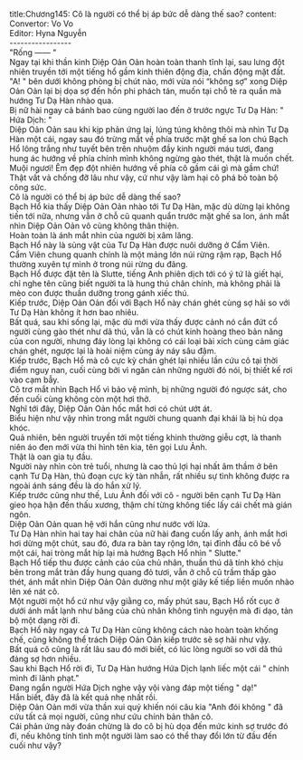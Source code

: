 title:Chương145: Cô là người có thể bị áp bức dễ dàng thế sao?
content:
Convertor: Vo Vo<br>Editor: Hyna Nguyễn<br>-----------------<br>"Rống —— "<br>Ngay tại khi thần kinh Diệp Oản Oản hoàn toàn thanh tĩnh lại, sau lưng đột nhiên truyền tới một tiếng hổ gầm kinh thiên động địa, chấn động mặt đất.<br>"A! " bên dưới không phòng bị chút nào, mới vừa nói “không sợ” xong Diệp Oản Oản lại bị dọa sợ đến hồn phi phách tán, muốn tại chỗ tè ra quần mà hướng Tư Dạ Hàn nhào qua.<br>Bị nữ hài ngay cả bánh bao cùng người lao đến ở trước ngực Tư Dạ Hàn: "<br>Hứa Dịch: "<br>Diệp Oản Oản sau khi kịp phản ứng lại, lúng túng không thôi mà nhìn Tư Dạ Hàn một cái, ngay sau đó trừng mắt về phía trước mặt ghế sa lon chú Bạch Hổ lông trắng như tuyết bên trên nhuộm đầy kinh người máu tươi, đang hung ác hướng về phía chính mình không ngừng gào thét, thật là muốn chết.<br>Muội ngươi! Êm đẹp đột nhiên hướng về phía cô gầm cái gì mà gầm chứ!<br>Thật vất vả chống đỡ lâu như vậy, cứ như vậy làm hại cô phá bỏ toàn bộ công sức.<br>Cô là người có thể bị áp bức dễ dàng thế sao?<br>Bạch Hổ kia thấy Diệp Oản Oản nhào tới Tư Dạ Hàn, mặc dù dừng lại không tiến tới nữa, nhưng vẫn ở chỗ cũ quanh quẩn trước mặt ghế sa lon, ánh mắt nhìn Diệp Oản Oản vô cùng không thân thiện.<br>Hoàn toàn là ánh mắt nhìn của người bị xâm lăng.<br>Bạch Hổ này là sủng vật của Tư Dạ Hàn được nuôi dưỡng ở Cẩm Viên.<br>Cẩm Viên chung quanh chính là một mảng lớn núi rừng rậm rạp, Bạch Hổ thường xuyên tự mình ở trong núi rừng du đãng.<br>Bạch Hổ được đặt tên là Slutte, tiếng Anh phiên dịch tới có ý tứ là giết hại, chỉ nghe tên cũng biết người ta là hung thú chân chính, mà không phải là mèo con được thuần dưỡng trong gánh xiếc thú.<br>Kiếp trước, Diệp Oản Oản đối với Bạch Hổ này chán ghét cùng sợ hãi so với Tư Dạ Hàn không ít hơn bao nhiêu.<br>Bất quá, sau khi sống lại, mặc dù mới vừa thấy được cảnh nó cắn đứt cổ người cùng gào thét như dã thú, vẫn là có chút kinh hoàng theo bản năng của con người, nhưng đáy lòng lại không có cái loại bài xích cùng cảm giác chán ghét, ngược lại là hoài niệm cùng áy náy sâu đậm.<br>Kiếp trước, Bạch Hổ mà cô cực kỳ chán ghét lại nhiều lần cứu cô tại thời điểm nguy nan, cuối cùng bởi vì ngăn cản những người đó nói, bị thiết kế rơi vào cạm bẫy.<br>Cô trơ mắt nhìn Bạch Hổ vì bảo vệ mình, bị những người đó ngược sát, cho đến cuối cùng không còn một hơi thở.<br>Nghĩ tới đây, Diệp Oản Oản hốc mắt hơi có chút ướt át.<br>Biểu hiện như vậy nhìn trong mắt người chung quanh đại khái là bị hù dọa khóc.<br>Quả nhiên, bên người truyền tới một tiếng khinh thường giễu cợt, là thanh niên áo đen mới vừa thi hình tên kia, tên gọi Lưu Ảnh.<br>Thật là oan gia tụ đầu.<br>Người này nhìn còn trẻ tuổi, nhưng là cao thủ lợi hại nhất âm thầm ở bên cạnh Tư Dạ Hàn, thủ đoạn cực kỳ tàn nhẫn, rất nhiều sự tình không được ra ngoài ánh sáng đều là do hắn xử lý.<br>Kiếp trước cũng như thế, Lưu Ảnh đối với cô - người bên cạnh Tư Dạ Hàn gieo họa hận đến thấu xương, thậm chí từng không tiếc lấy cái chết mà gián ngôn.<br>Diệp Oản Oản quan hệ với hắn cũng như nước với lửa.<br>Tư Dạ Hàn nhìn hai tay hai chân của nữ hài đang cuốn lấy anh, ánh mắt hơi hơi dừng một chút, sau đó, đưa ra bàn tay rộng lớn, tại đỉnh đầu cô bé vỗ một cái, hai tròng mắt híp lại mà hướng Bạch Hổ nhìn " Slutte."<br>Bạch Hổ tiếp thu được cảnh cáo của chủ nhân, thuần thú dã tính khó chịu bên trong mắt tràn đầy hung quang đỏ tươi, vẫn ở chỗ cũ trầm thấp gào thét, ánh mắt nhìn Diệp Oản Oản dường như một giây kế tiếp liền muốn nhào lên xé nát cô.<br>Một người một hổ cứ như vậy giằng co, mấy phút sau, Bạch Hổ rốt cục ở dưới ánh mắt lạnh như băng của chủ nhân không tình nguyện mà đi dạo, tản bộ một dạng rời đi.<br>Bạch Hổ này ngay cả Tư Dạ Hàn cũng không cách nào hoàn toàn khống chế, cũng không thể trách Diệp Oản Oản kiếp trước sẽ sợ hãi như vậy.<br>Bất quá cô cũng là rất lâu sau đó mới biết, có lúc lòng người so với dã thú đáng sợ hơn nhiều.<br>Sau khi Bạch Hổ rời đi, Tư Dạ Hàn hướng Hứa Dịch lạnh liếc một cái " chính mình đi lãnh phạt."<br>Đang ngẩn người Hứa Dịch nghe vậy vội vàng đáp một tiếng " dạ!"<br>Hắn biết, đây đã là kết quả nhẹ nhất rồi.<br>Diệp Oản Oản mới vừa thần xui quỷ khiến nói câu kia "Anh đói không " đã cứu tất cả mọi người, cũng như cứu chính bản thân cô.<br>Cái phản ứng này đoán chừng là do cô bị hù dọa đến mức kinh sợ trước đó đi, nếu không tính tình một người làm sao có thể thay đổi lớn từ đầu đến cuối như vậy?
